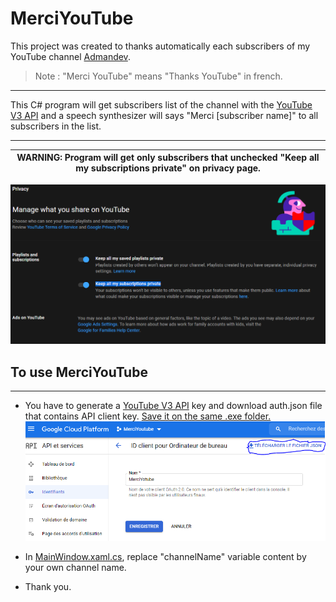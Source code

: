 # MerciYouTube

This project was created to thanks automatically each subscribers of my YouTube channel [Admandev](https://www.youtube.com/c/ADMANDev).

> Note : "Merci YouTube" means "Thanks YouTube" in french.

---

This C# program will get subscribers list of the channel with the [YouTube V3 API](https://developers.google.com/youtube/v3/) and a speech synthesizer will says "Merci [subscriber name]" to all subscribers in the list.

---

| WARNING: Program will get only subscribers that unchecked "Keep all my subscriptions private" on privacy page. |
| --- |
![pricacy page](docs/privacy_page.PNG)

## To use MerciYouTube

---

* You have to generate a [YouTube V3 API](https://developers.google.com/youtube/v3/) key and download auth.json file that contains API client key. <u>Save it on the same .exe folder.</u>
![API key](docs/auth.PNG)

* In [MainWindow.xaml.cs](MerciYoutube/MainWindow.xaml.cs), replace "channelName" variable content by your own channel name.

* Thank you.